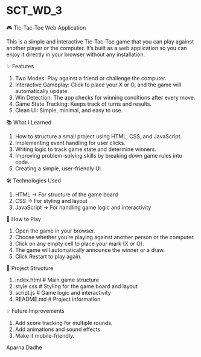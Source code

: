 # SCT_WD_3
🎮 Tic-Tac-Toe Web Application

This is a simple and interactive Tic-Tac-Toe game that you can play against another player or the computer.
It’s built as a web application so you can enjoy it directly in your browser without any installation.


✨ Features

1. Two Modes: Play against a friend or challenge the computer.
2. Interactive Gameplay: Click to place your X or O, and the game will automatically update.
3. Win Detection: The app checks for winning conditions after every move.
4. Game State Tracking: Keeps track of turns and results.
5. Clean UI: Simple, minimal, and easy to use.


📚 What I Learned

1. How to structure a small project using HTML, CSS, and JavaScript.
2. Implementing event handling for user clicks.
3. Writing logic to track game state and determine winners.
4. Improving problem-solving skills by breaking down game rules into code.
5. Creating a simple, user-friendly UI.


🛠 Technologies Used

1. HTML → For structure of the game board
2. CSS → For styling and layout
3. JavaScript → For handling game logic and interactivity


🚀 How to Play

1. Open the game in your browser.
2. Choose whether you’re playing against another person or the computer.
3. Click on any empty cell to place your mark (X or O).
4. The game will automatically announce the winner or a draw.
5. Click Restart to play again.


📂 Project Structure

 1. index.html      # Main game structure
 2. style.css       # Styling for the game board and layout
 3. script.js       # Game logic and interactivity
 4. README.md       # Project information


💡 Future Improvements

1. Add score tracking for multiple rounds.
2. Add animations and sound effects.
3. Make it mobile-friendly.


Aparna Dadhe

